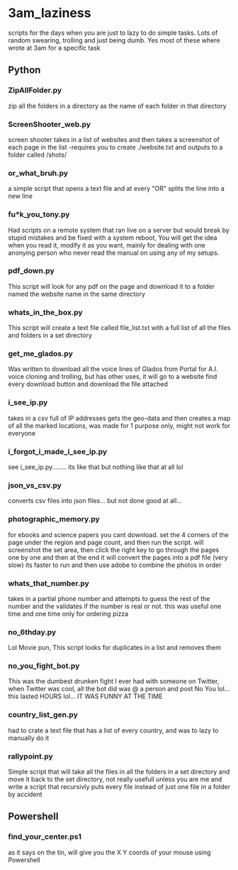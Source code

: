 # 3am_laziness
scripts for the days when you are just to lazy to do simple tasks. Lots of random swearing, trolling and just being dumb. Yes most of these where wrote at 3am for a specific task


## Python
### ZipAllFolder.py
zip all the folders in a directory as the name of each folder in that directory

### ScreenShooter_web.py
screen shooter takes in a list of websites and then takes a screenshot of each page in the list
-requires you to create ./website.txt and outputs to a folder called /shots/

### or_what_bruh.py
a simple script that opens a text file and at every "OR" splits the line into a new line

### fu*k_you_tony.py
Had scripts on a remote system that ran live on a server but would break by stupid mistakes and be fixed with a system reboot, You will get the idea when you read it, modify it as you want, mainly for dealing with one anonying person who never read the manual on using any of my setups.

### pdf_down.py
This script will look for any pdf on the page and download it to a folder named the website name in the same directory

### whats_in_the_box.py
This script will create a text file called file_list.txt with a full list of all the files and folders in a set directory

### get_me_glados.py
Was written to download all the voice lines of Glados from Portal for A.I. voice cloning and trolling, but has other uses, it will go to a website find every download button and download the file attached

### i_see_ip.py
takes in a csv full of IP addresses gets the geo-data and then creates a map of all the marked locations, was made for 1 purpose only, might not work for everyone

### i_forgot_i_made_i_see_ip.py
see i_see_ip.py........ its like that but nothing like that at all lol

### json_vs_csv.py
converts csv files into json files... but not done good at all...

### photographic_memory.py
for ebooks and science papers you cant download. set the 4 corners of the page under the region and page count, and then run the script. will screenshot the set area, then click the right key to go through the pages one by one and then at the end it will convert the pages into a pdf file (very slow) its faster to run and then use adobe to combine the photos in order

### whats_that_number.py
takes in a partial phone number and attempts to guess the rest of the number and the validates if the number is real or not. this was useful one time and one time only for ordering pizza

### no_6thday.py
Lol Movie pun, This script looks for duplicates in a list and removes them

### no_you_fight_bot.py
This was the dumbest drunken fight I ever had with someone on Twitter, when Twitter was cool, all the bot did was @ a person and post No You lol... this lasted HOURS lol... IT WAS FUNNY AT THE TIME

### country_list_gen.py
had to crate a text file that has a list of every country, and was to lazy to manually do it

### rallypoint.py
Simple script that will take all the files in all the folders in a set directory and move it back to the set directory, not really usefull unless you are me and write a script that recursivly puts every file instead of just one file in a folder by accident


## Powershell
### find_your_center.ps1
as it says on the tin, will give you the X Y coords of your mouse using Powershell
